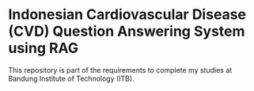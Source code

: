 # Indonesian Cardiovascular Disease (CVD) Question Answering System using RAG

This repository is part of the requirements to complete my studies at Bandung Institute of Technology (ITB).
